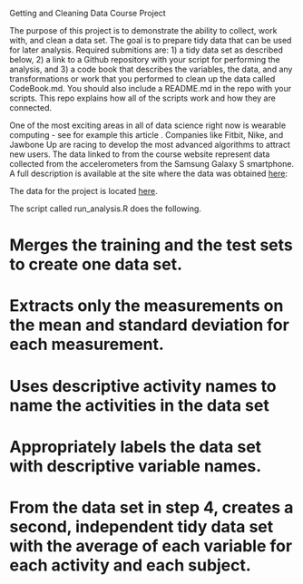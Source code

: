Getting and Cleaning Data Course Project

The purpose of this project is to demonstrate the ability to collect, work with, and clean a data set. The goal is to prepare tidy data that can be used for later analysis. Required submitions are: 1) a tidy data set as described below, 2) a link to a Github repository with your script for performing the analysis, and 3) a code book that describes the variables, the data, and any transformations or work that you performed to clean up the data called CodeBook.md. You should also include a README.md in the repo with your scripts. This repo explains how all of the scripts work and how they are connected.

One of the most exciting areas in all of data science right now is wearable computing - see for example this article . Companies like Fitbit, Nike, and Jawbone Up are racing to develop the most advanced algorithms to attract new users. The data linked to from the course website represent data collected from the accelerometers from the Samsung Galaxy S smartphone. A full description is available at the site where the data was obtained <a href="http://archive.ics.uci.edu/ml/datasets/Human+Activity+Recognition+Using+Smartphones">here</a>:

The data for the project is located <a href="https://d396qusza40orc.cloudfront.net/getdata%2Fprojectfiles%2FUCI%20HAR%20Dataset.zip">here</a>.

The script called run_analysis.R does the following.

# Merges the training and the test sets to create one data set.
# Extracts only the measurements on the mean and standard deviation for each measurement.
# Uses descriptive activity names to name the activities in the data set
# Appropriately labels the data set with descriptive variable names.
# From the data set in step 4, creates a second, independent tidy data set with the average of each variable for each activity and each subject.